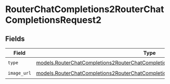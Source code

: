 # RouterChatCompletions2RouterChatCompletionsRequest2


## Fields

| Field                                                                                                                                                                        | Type                                                                                                                                                                         | Required                                                                                                                                                                     | Description                                                                                                                                                                  |
| ---------------------------------------------------------------------------------------------------------------------------------------------------------------------------- | ---------------------------------------------------------------------------------------------------------------------------------------------------------------------------- | ---------------------------------------------------------------------------------------------------------------------------------------------------------------------------- | ---------------------------------------------------------------------------------------------------------------------------------------------------------------------------- |
| `type`                                                                                                                                                                       | [models.RouterChatCompletions2RouterChatCompletionsRequestRequestBodyMessages4Type](../models/routerchatcompletions2routerchatcompletionsrequestrequestbodymessages4type.md) | :heavy_check_mark:                                                                                                                                                           | N/A                                                                                                                                                                          |
| `image_url`                                                                                                                                                                  | [models.RouterChatCompletions2RouterChatCompletionsRequestImageURL](../models/routerchatcompletions2routerchatcompletionsrequestimageurl.md)                                 | :heavy_check_mark:                                                                                                                                                           | N/A                                                                                                                                                                          |